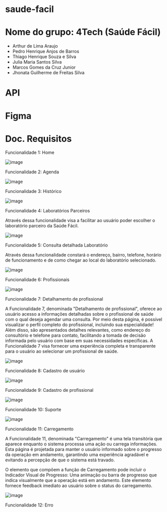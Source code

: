# saude-facil

# Nome do grupo: 4Tech (Saúde Fácil)
- Arthur de Lima Araujo
- Pedro Henrique Anjos de Barros
- Thiago Henrique Souza e Silva
- Julia Maria Santos Silva
- Marcos Gomes da Cruz Junior
- Jhonata Guilherme de Freitas Silva

# API

# Figma

# Doc. Requisitos

Funcionalidade 1: Home

![image](https://github.com/Arthur-1702/saude-facil/assets/162645767/864a08b5-ff30-4323-88b6-bcb2ff83cf1c)


Funcionalidade 2: Agenda

![image](https://github.com/Arthur-1702/saude-facil/assets/162645767/73a7b9cb-71c2-42a1-9e53-4369f27bf97c)


Funcionalidade 3: Histórico 

![image](https://github.com/Arthur-1702/saude-facil/assets/162645767/38f1ae7c-8694-4a36-89ba-be83d8f5f750)


Funcionalidade 4: Laboratórios Parceiros

Através dessa funcionalidade visa a facilitar ao usuário poder escolher o laboratório parceiro da Saúde Fácil.

![image](https://github.com/Arthur-1702/saude-facil/assets/162645767/9dbaf3cd-b38c-451f-8708-ad916d8bc21b)


Funcionalidade 5: Consulta detalhada Laboratório

Através dessa funcionalidade constará o endereço, bairro, telefone, horário de funcionamento e de como chegar ao local do laboratório selecionado.

![image](https://github.com/Arthur-1702/saude-facil/assets/162645767/fde0eb77-ad24-4723-94da-363ad1309d47)


Funcionalidade 6: Profissionais

![image](https://github.com/Arthur-1702/saude-facil/assets/162645767/c0c6c335-97e5-4211-94be-080ddc6fa3c4)

Funcionalidade 7: Detalhamento de profissional

A Funcionalidade 7, denominada "Detalhamento de profissional", oferece ao usuário acesso a informações detalhadas sobre o profissional de saúde com o qual deseja agendar uma consulta. Por meio desta página, é possível visualizar o perfil completo do profissional, incluindo sua especialidade! Além disso, são apresentados detalhes relevantes, como endereço do consultório e telefone para contato, facilitando a tomada de decisão informada pelo usuário com base em suas necessidades específicas. A Funcionalidade 7 visa fornecer uma experiência completa e transparente para o usuário ao selecionar um profissional de saúde.

![image](https://github.com/Arthur-1702/saude-facil/assets/162645767/9f7ea95c-ae26-4e28-b428-350169f09c1b) 

Funcionalidade 8: Cadastro de usuário

![image](https://github.com/Arthur-1702/saude-facil/assets/162645767/a7f58345-ad5a-4ba0-b5a8-0b0d6c644004)


Funcionalidade 9: Cadastro de profissional

![image](https://github.com/Arthur-1702/saude-facil/assets/162645767/97c0a2a2-6346-471a-814b-30ebb86038d5)


Funcionalidade 10: Suporte

![image](https://github.com/Arthur-1702/saude-facil/assets/162645767/a352c6b3-4a01-4e63-b254-67bf0354b5a5)


Funcionalidade 11: Carregamento

A Funcionalidade 11, denominada "Carregamento" é uma tela transitória que aparece enquanto o sistema processa uma ação ou carrega informações. Esta página é projetada para manter o usuário informado sobre o progresso da operação em andamento, garantindo uma experiência agradável e evitando a percepção de que o sistema está travado.

O elemento que compõem a função de Carregamento pode incluir o Indicador Visual de Progresso: Uma animação ou barra de progresso que indica visualmente que a operação está em andamento. Este elemento fornece feedback imediato ao usuário sobre o status do carregamento.

![image](https://github.com/Arthur-1702/saude-facil/assets/162645767/0e43d09c-ef57-4c2f-a7f3-138313e44794)


Funcionalidade 12: Erro



